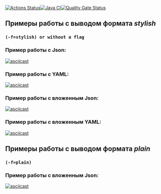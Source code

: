 [![Actions Status](https://github.com/pavelchervonenko/java-project-71/actions/workflows/hexlet-check.yml/badge.svg)](https://github.com/pavelchervonenko/java-project-71/actions)[![Java CI](https://github.com/pavelchervonenko/java-project-71/actions/workflows/main.yml/badge.svg)](https://github.com/pavelchervonenko/java-project-71/actions/workflows/main.yml)[![Quality Gate Status](https://sonarcloud.io/api/project_badges/measure?project=pavelchervonenko_java-project-71&metric=alert_status)](https://sonarcloud.io/summary/new_code?id=pavelchervonenko_java-project-71)

## Примеры работы с выводом формата *stylish* 
### `(-f=stylish) or without a flag`

### Пример работы с Json:
[![asciicast](https://asciinema.org/a/A8yELSWxQzSR1RaAHVrPgEZyu.svg)](https://asciinema.org/a/A8yELSWxQzSR1RaAHVrPgEZyu)

### Пример работы с YAML:
[![asciicast](https://asciinema.org/a/6y06pQuqeIU9k5wv76mOSq556.svg)](https://asciinema.org/a/6y06pQuqeIU9k5wv76mOSq556)

### Пример работы с вложенным Json:
[![asciicast](https://asciinema.org/a/VC320r5F4G9iGZlRBp5Z8A3PM.svg)](https://asciinema.org/a/VC320r5F4G9iGZlRBp5Z8A3PM)

### Пример работы с вложенным YAML:
[![asciicast](https://asciinema.org/a/NmgarT5PukXRO5T8FnZEvU1m4.svg)](https://asciinema.org/a/NmgarT5PukXRO5T8FnZEvU1m4)

## Примеры работы с выводом формата *plain* 
### `(-f=plain)` 

### Пример работы с вложенным Json:
[![asciicast](https://asciinema.org/a/toj2QVygYMoZqZQIjOleRJQ7h.svg)](https://asciinema.org/a/toj2QVygYMoZqZQIjOleRJQ7h)
